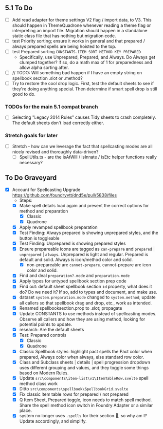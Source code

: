 ## 5.1 To Do

- [ ] Add read adapter for theme settings V2 flag / import data, to V3. This should happen in ThemeQuadrone whenever reading a theme flag or interpreting an import file. Migration should happen in a standalone static class file that has nothing but migration code.
- [ ] test Priority sorting; ensure it works in general and that prepared / always prepared spells are being hoisted to the top.
- [ ] test Prepared sorting `CONSTANTS.ITEM_SORT_METHOD_KEY_PREPARED`
  - Specifically, use Unprepared, Prepared, and Always. Do Always get clumped together? If so, do a math max of 1 for preparedness and allow alpha sorting after.
- [ ] // TODO: Will something bad happen if I have an empty string on spellbook section .slot or .method?
- [ ] Try to restore the cool drop logic. First, test the default sheets to see if they're doing anything special. Then determine if smart spell drop is still good to do.

### TODOs for the main 5.1 compat branch

- [ ] Selecting "Legacy 2014 Rules" causes Tidy sheets to crash completely. The default sheets don't load correctly either.


### Stretch goals for later

- [ ] Stretch - how can we leverage the fact that spellcasting modes are all nicely revised and thoroughly data-driven?
  - [ ] SpellUtils.ts - are the isAtWill / isInnate / isEtc helper functions really necessary? 

## To Do Graveyard

- [x] Account for Spellcasting Upgrade https://github.com/foundryvtt/dnd5e/pull/5838/files
  - Steps:
  - [x] Make spell details load again and present the correct options for method and preparation
    - [x] Classic
    - [x] Quadrone
  - [x] Apply revamped spellbook preparation
  - [x] Test Finding: Always prepared is showing unprepared styles, and the button is toggleable
  - [x] Test Finding: Unprepared is showing prepared styles
  - [x] Ensure prepareable icons are tagged as `can-prepare` and `prepared` | `unprepared` | `always`. Unprepared is light and regular. Prepared is default and solid. Always is icon/method color and solid.
    - [x] non-prepareable are `cannot-prepare`. cannot-prepare are icon color and solid.
  - [x] Find and deal `preparation?.mode` and `preparation.mode`
  - [x] Apply types for untyped spellbook section prep code
  - [x] Find out: default sheet spellbook section `id` property, what does it do? Do we need it? If so, add to types and document, and make use.
  - [x] dataset `system.preparation.mode` changed to `system.method`; update all callers so that spellbook drag and drop, etc., work as intended.
  - [x] Renamed spellbooksection.prop to .slot; propagate
  - [x] Update CONSTANTS to use methods instead of spellcasting modes. Observe all callers and how they are using method, looking for potential points to update.
  - [x] research: Are the default sheets
  - [x] Test: Prepared controls
    - [x] Classic
    - [x] Quadrone
  - [x] Classic Spellbook styles: highlight pact spells the Pact color when prepared, Always color when always, else standard row color.
  - [x] Class and Subclass sheets | details | spell progression dropdown uses different grouping and values, and they toggle some things based on Modern Rules.
  - [x] Update `src\components\item-list\v1\ItemTableRow.svelte` spell method class work
  - [x] Ditto `src\components\spellbook\SpellbookGrid.svelte`
  - [x] Fix classic item table rows for prepared / not prepared
  - [x] Q Item Sheet, Prepared toggle, icon needs to match spell method. Share the spell method icon switch in Foundry Adapter or a similar place.
  - [x] system no longer uses `.spells` for their section 🙌, so why am I? Update accordingly, and simplify.